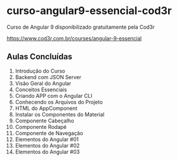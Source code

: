 # curso-angular9-essencial-cod3r

Curso de Angular 9 disponibilizado gratuitamente pela Cod3r

https://www.cod3r.com.br/courses/angular-9-essencial


## Aulas Concluídas

1. Introdução do Curso
2. Backend com JSON Server
3. Visão Geral do Angular
4. Conceitos Essenciais
5. Criando APP com o Angular CLI
6. Conhecendo os Arquivos do Projeto
7. HTML do AppComponent
8. Instalar os Componentes do Material
9. Componente Cabeçalho
10. Componente Rodapé
11. Componente de Navegação
12. Elementos do Angular #01
13. Elementos do Angular #02
14. Elementos do Angular #03